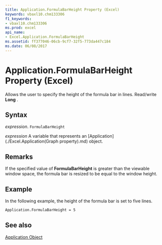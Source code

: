 ```yaml
---
title: Application.FormulaBarHeight Property (Excel)
keywords: vbaxl10.chm133306
f1_keywords:
- vbaxl10.chm133306
ms.prod: excel
api_name:
- Excel.Application.FormulaBarHeight
ms.assetid: ff377046-06cb-9cf7-32f5-773da447c184
ms.date: 06/08/2017
---
```



# Application.FormulaBarHeight Property (Excel)

Allows the user to specify the height of the formula bar in lines. Read/write  **Long** .


## Syntax

 _expression_. `FormulaBarHeight`

 _expression_ A variable that represents an [Application](./Excel.Application(Graph property).md) object.


## Remarks

If the specified value of  **FormulaBarHeight** is greater than the viewable window space, the formula bar is resized to be equal to the window height.


## Example

In the following example, the height of the formula bar is set to five lines.


```vb
Application.FormulaBarHeight = 5 
```


## See also


[Application Object](Excel.Application(objec).md)


